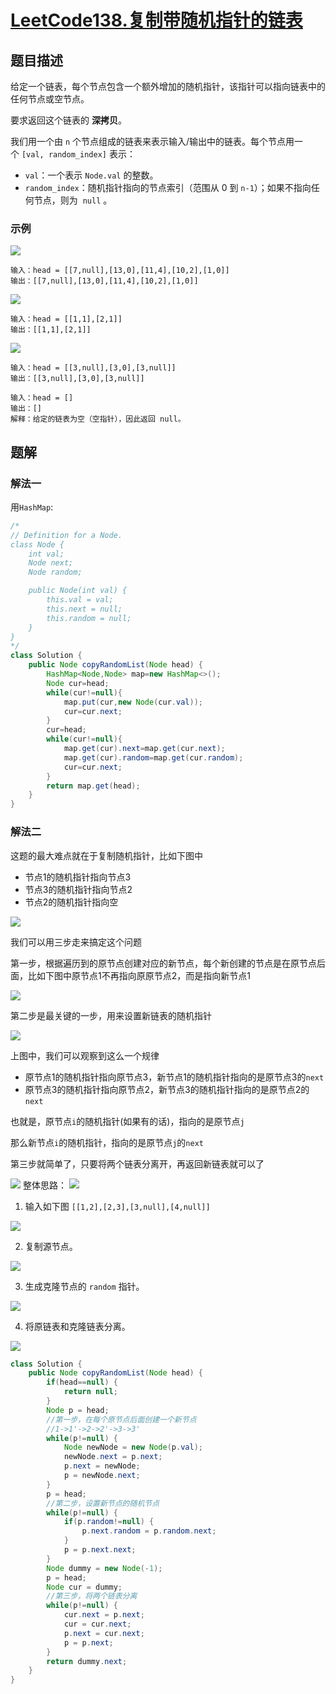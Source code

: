 # [LeetCode138.复制带随机指针的链表](https://leetcode-cn.com/problems/copy-list-with-random-pointer/)
## 题目描述
给定一个链表，每个节点包含一个额外增加的随机指针，该指针可以指向链表中的任何节点或空节点。

要求返回这个链表的 **深拷贝**。 

我们用一个由 `n` 个节点组成的链表来表示输入/输出中的链表。每个节点用一个 `[val, random_index]` 表示：

- `val`：一个表示 `Node.val` 的整数。
- `random_index`：随机指针指向的节点索引（范围从 0 到 `n-1`）；如果不指向任何节点，则为  `null` 。

### 示例
![](https://picgp.oss-cn-beijing.aliyuncs.com/img/20201008163450.png)
```
输入：head = [[7,null],[13,0],[11,4],[10,2],[1,0]]
输出：[[7,null],[13,0],[11,4],[10,2],[1,0]]
```
![](https://picgp.oss-cn-beijing.aliyuncs.com/img/20201008163510.png)
```
输入：head = [[1,1],[2,1]]
输出：[[1,1],[2,1]]
```
![](https://picgp.oss-cn-beijing.aliyuncs.com/img/20201008163527.png)
```
输入：head = [[3,null],[3,0],[3,null]]
输出：[[3,null],[3,0],[3,null]]
```
```
输入：head = []
输出：[]
解释：给定的链表为空（空指针），因此返回 null。
```
## 题解
### 解法一
用`HashMap`:
```java
/*
// Definition for a Node.
class Node {
    int val;
    Node next;
    Node random;

    public Node(int val) {
        this.val = val;
        this.next = null;
        this.random = null;
    }
}
*/
class Solution {
    public Node copyRandomList(Node head) {
        HashMap<Node,Node> map=new HashMap<>();
        Node cur=head;
        while(cur!=null){
            map.put(cur,new Node(cur.val));
            cur=cur.next;
        }
        cur=head;
        while(cur!=null){
            map.get(cur).next=map.get(cur.next);
            map.get(cur).random=map.get(cur.random);
            cur=cur.next;
        }
        return map.get(head);
    }
}
```
### 解法二
这题的最大难点就在于复制随机指针，比如下图中

- 节点1的随机指针指向节点3
- 节点3的随机指针指向节点2
- 节点2的随机指针指向空

![](https://picgp.oss-cn-beijing.aliyuncs.com/img/20201008180315.png)

我们可以用三步走来搞定这个问题

第一步，根据遍历到的原节点创建对应的新节点，每个新创建的节点是在原节点后面，比如下图中原节点1不再指向原原节点2，而是指向新节点1

![](https://picgp.oss-cn-beijing.aliyuncs.com/img/20201008180339.png)

第二步是最关键的一步，用来设置新链表的随机指针

![](https://picgp.oss-cn-beijing.aliyuncs.com/img/20201008180356.png)

上图中，我们可以观察到这么一个规律

- 原节点1的随机指针指向原节点3，新节点1的随机指针指向的是原节点3的`next`
- 原节点3的随机指针指向原节点2，新节点3的随机指针指向的是原节点2的`next`

也就是，原节点`i`的随机指针(如果有的话)，指向的是原节点`j`

那么新节点`i`的随机指针，指向的是原节点`j`的`next`

第三步就简单了，只要将两个链表分离开，再返回新链表就可以了

![](https://picgp.oss-cn-beijing.aliyuncs.com/img/20201008180455.png)
整体思路：
![](https://picgp.oss-cn-beijing.aliyuncs.com/img/20201008181402.png)

1. 输入如下图 `[[1,2],[2,3],[3,null],[4,null]]`

![](https://picgp.oss-cn-beijing.aliyuncs.com/img/20201008181535.png)

2. 复制源节点。

![](https://picgp.oss-cn-beijing.aliyuncs.com/img/20201008181549.png)

3. 生成克隆节点的 `random` 指针。

![](https://picgp.oss-cn-beijing.aliyuncs.com/img/20201008181608.png)

4. 将原链表和克隆链表分离。

![](https://picgp.oss-cn-beijing.aliyuncs.com/img/20201008181623.png)


```java
class Solution {
    public Node copyRandomList(Node head) {
        if(head==null) {
            return null;
        }
        Node p = head;
        //第一步，在每个原节点后面创建一个新节点
        //1->1'->2->2'->3->3'
        while(p!=null) {
            Node newNode = new Node(p.val);
            newNode.next = p.next;
            p.next = newNode;
            p = newNode.next;
        }
        p = head;
        //第二步，设置新节点的随机节点
        while(p!=null) {
            if(p.random!=null) {
                p.next.random = p.random.next;
            }
            p = p.next.next;
        }
        Node dummy = new Node(-1);
        p = head;
        Node cur = dummy;
        //第三步，将两个链表分离
        while(p!=null) {
            cur.next = p.next;
            cur = cur.next;
            p.next = cur.next;
            p = p.next;
        }
        return dummy.next;
    }
}	
```